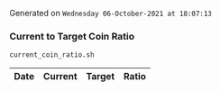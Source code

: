 Generated on `Wednesday 06-October-2021 at 18:07:13`

### Current to Target Coin Ratio
`current_coin_ratio.sh`

Date|Current|Target|Ratio
---|---|---|---
